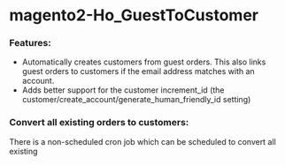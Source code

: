 # magento2-Ho_GuestToCustomer

### Features:
- Automatically creates customers from guest orders. This also links guest orders to customers if the email address matches with an account.
- Adds better support for the customer increment_id (the customer/create_account/generate_human_friendly_id setting)

### Convert all existing orders to customers:
There is a non-scheduled cron job which can be scheduled to convert all existing 
